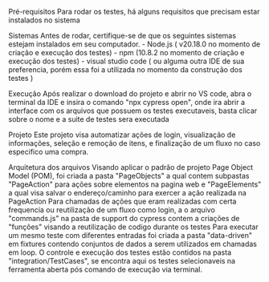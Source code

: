 Pré-requisitos
	Para rodar os testes, há alguns requisitos que precisam estar instalados no sistema

Sistemas
	Antes de rodar, certifique-se de que os seguintes sistemas estejam instalados em seu computador.
	- Node.js ( v20.18.0 no momento de criação e execução dos testes)
	- npm (10.8.2 no momento de criação e execução dos testes)
	- visual studio code ( ou alguma outra IDE de sua preferencia, porém essa foi a utilizada no momento da construção dos testes )
 
Execução
	Após realizar o download do projeto e abrir no VS code, abra o terminal da IDE e insira o comando "npx cypress open", onde ira abrir a interface com os arquivos que possuem os testes executaveis, basta clicar sobre o nome e a suite de testes sera executada

Projeto
	Este projeto visa automatizar ações de login, visualização de informações, seleção e remoção de itens, e finalização de um fluxo no caso especifico uma compra.

Arquitetura dos arquivos
	Visando aplicar o padrão de projeto Page Object Model (POM), foi criada a pasta "PageObjects" a qual contem subpastas "PageAction" para ações sobre elementos na pagina web e "PageElements" a qual visa salvar o endereço/caminho para exercer a ação realizada na PageAction
	Para chamadas de ações que eram realizadas com certa frequencia ou reutilização de um fluxo como login, a o arquivo "commands.js" na pasta de support do cypress contem a criações de "funções" visando a reutilização de codigo durante os testes
	Para executar um mesmo teste com diferentes entradas foi criada a pasta "data-driven" em fixtures contendo conjuntos de dados a serem utilizados em chamadas em loop.
	O controle e execução dos testes estão contidos na pasta "integration/TestCases", se encontra aqui os testes selecionaveis na ferramenta aberta pós comando de execução via terminal. 
